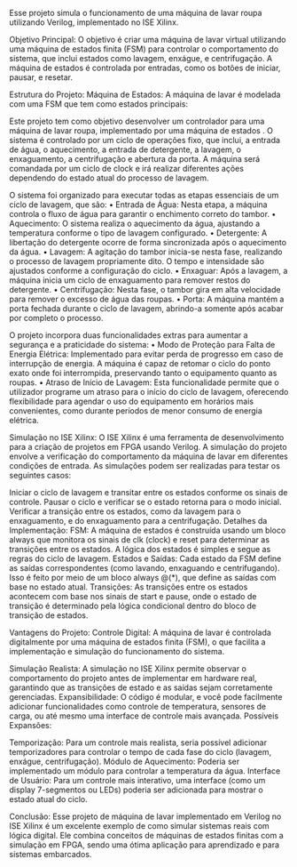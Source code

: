 Esse projeto simula o funcionamento de uma máquina de lavar roupa utilizando Verilog, implementado no ISE Xilinx.

Objetivo Principal:
O objetivo é criar uma máquina de lavar virtual utilizando uma máquina de estados finita (FSM) para controlar o comportamento do sistema, que inclui estados como lavagem, enxágue, e centrifugação. A máquina de estados é controlada por entradas, como os botões de iniciar, pausar, e resetar.

Estrutura do Projeto:
Máquina de Estados: A máquina de lavar é modelada com uma FSM que tem como estados principais:


Este projeto tem como objetivo desenvolver um controlador para uma máquina de lavar roupa,
implementado por uma máquina de estados .
O sistema é controlado por um ciclo de operações fixo, que inclui, a entrada de água, o aquecimento,
a entrada de detergente, a lavagem, o enxaguamento, a centrifugação e abertura da porta. A máquina
será comandada por um ciclo de clock e irá realizar diferentes ações dependendo do estado atual do
processo de lavagem.

O sistema foi organizado para executar todas as etapas essenciais de um ciclo de lavagem, que são:
• Entrada de Água: Nesta etapa, a máquina controla o fluxo de água para garantir o enchimento
correto do tambor.
• Aquecimento: O sistema realiza o aquecimento da água, ajustando a temperatura conforme o
tipo de lavagem configurado.
• Detergente: A libertação do detergente ocorre de forma sincronizada após o aquecimento da
água.
• Lavagem: A agitação do tambor inicia-se nesta fase, realizando o processo de lavagem
propriamente dito. O tempo e intensidade são ajustados conforme a configuração do ciclo.
• Enxaguar: Após a lavagem, a máquina inicia um ciclo de enxaguamento para remover restos
do detergente.
• Centrifugação: Nesta fase, o tambor gira em alta velocidade para remover o excesso de água
das roupas.
• Porta: A máquina mantém a porta fechada durante o ciclo de lavagem, abrindo-a somente após
acabar por completo o processo.

O projeto incorpora duas funcionalidades extras para aumentar a segurança e a praticidade do sistema:
• Modo de Proteção para Falta de Energia Elétrica: Implementado para evitar perda de progresso em caso de interrupção de energia. A máquina é capaz de retomar o ciclo do ponto exato
onde foi interrompida, preservando tanto o equipamento quanto as roupas.
• Atraso de Início de Lavagem: Esta funcionalidade permite que o utilizador programe um atraso
para o início do ciclo de lavagem, oferecendo flexibilidade para agendar o uso do equipamento
em horários mais convenientes, como durante períodos de menor consumo de energia elétrica.



Simulação no ISE Xilinx:
O ISE Xilinx é uma ferramenta de desenvolvimento para a criação de projetos em FPGA usando Verilog. A simulação do projeto envolve a verificação do comportamento da máquina de lavar em diferentes condições de entrada. As simulações podem ser realizadas para testar os seguintes casos:

Iniciar o ciclo de lavagem e transitar entre os estados conforme os sinais de controle.
Pausar o ciclo e verificar se o estado retorna para o modo inicial.
Verificar a transição entre os estados, como da lavagem para o enxaguamento, e do enxaguamento para a centrifugação.
Detalhes da Implementação:
FSM: A máquina de estados é construída usando um bloco always que monitora os sinais de clk (clock) e reset para determinar as transições entre os estados. A lógica dos estados é simples e segue as regras do ciclo de lavagem.
Estados e Saídas: Cada estado da FSM define as saídas correspondentes (como lavando, enxaguando e centrifugando). Isso é feito por meio de um bloco always @(*), que define as saídas com base no estado atual.
Transições: As transições entre os estados acontecem com base nos sinais de start e pause, onde o estado de transição é determinado pela lógica condicional dentro do bloco de transição de estados.

Vantagens do Projeto:
Controle Digital: A máquina de lavar é controlada digitalmente por uma máquina de estados finita (FSM), o que facilita a implementação e simulação do funcionamento do sistema.

Simulação Realista:
 A simulação no ISE Xilinx permite observar o comportamento do projeto antes de implementar em hardware real, garantindo que as transições de estado e as saídas sejam corretamente gerenciadas.
Expansibilidade: O código é modular, e você pode facilmente adicionar funcionalidades como controle de temperatura, sensores de carga, ou até mesmo uma interface de controle mais avançada.
Possíveis Expansões:

Temporização:
Para um controle mais realista, seria possível adicionar temporizadores para controlar o tempo de cada fase do ciclo (lavagem, enxágue, centrifugação).
Módulo de Aquecimento: Poderia ser implementado um módulo para controlar a temperatura da água.
Interface de Usuário: Para um controle mais interativo, uma interface (como um display 7-segmentos ou LEDs) poderia ser adicionada para mostrar o estado atual do ciclo.

Conclusão:
Esse projeto de máquina de lavar implementado em Verilog no ISE Xilinx é um excelente exemplo de como simular sistemas reais com lógica digital. Ele combina conceitos de máquinas de estados finitas com a simulação em FPGA, sendo uma ótima aplicação para aprendizado e para sistemas embarcados.
